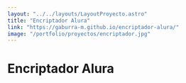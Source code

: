 ```yaml
---
layout: "../../layouts/LayoutProyecto.astro"
title: "Encriptador Alura"
link: "https://gaburra-m.github.io/encriptador-alura/"
image: "/portfolio/proyectos/encriptador.jpg"
---
```

# Encriptador Alura